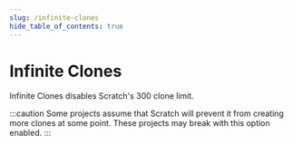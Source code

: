 ```yaml
---
slug: /infinite-clones
hide_table_of_contents: true
---
```


# Infinite Clones

Infinite Clones disables Scratch's 300 clone limit.

:::caution
Some projects assume that Scratch will prevent it from creating more clones at some point. These projects may break with this option enabled.
:::
